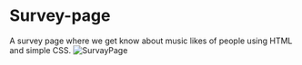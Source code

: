 # Survey-page

A survey page where we get know about music likes of people using HTML and simple CSS.
![SurvayPage](https://user-images.githubusercontent.com/82890150/155872327-328e71ee-f13e-4c10-a3bf-37f0ba07ef56.png)
